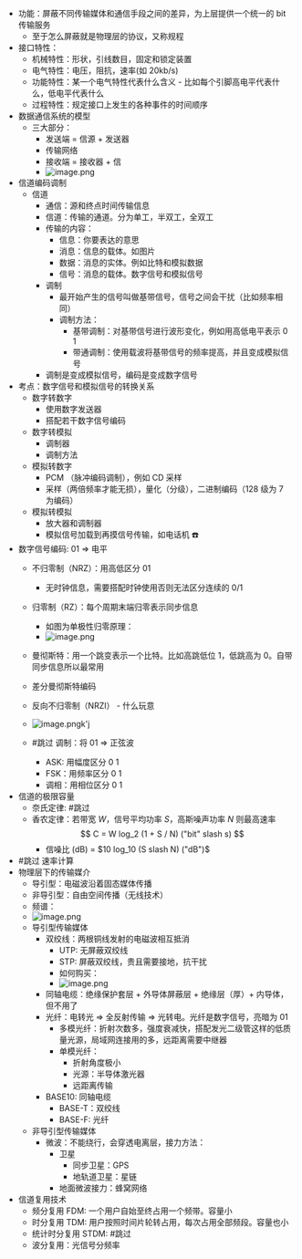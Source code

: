 - 功能：屏蔽不同传输媒体和通信手段之间的差异，为上层提供一个统一的 bit 传输服务
	- 至于怎么屏蔽就是物理层的协议，又称规程
- 接口特性：
	- 机械特性：形状，引线数目，固定和锁定装置
	- 电气特性：电压，阻抗，速率(如 20kb/s)
	- 功能特性：某一个电气特性代表什么含义 - 比如每个引脚高电平代表什么，低电平代表什么
	- 过程特性：规定接口上发生的各种事件的时间顺序
- 数据通信系统的模型
	- 三大部分：
		- 发送端 = 信源 + 发送器
		- 传输网络
		- 接收端 = 接收器 + 信
		- ![image.png](https://how-to-1258460161.cos.ap-shanghai.myqcloud.com/how-to/20240920143043.webp)
- 信道编码调制
	- 信道
		- 通信：源和终点时间传输信息
		- 信道：传输的通道。分为单工，半双工，全双工
		- 传输的内容：
			- 信息：你要表达的意思
			- 消息：信息的载体。如图片
			- 数据：消息的实体。例如比特和模拟数据
			- 信号：消息的载体。数字信号和模拟信号
		- 调制
			- 最开始产生的信号叫做基带信号，信号之间会干扰（比如频率相同）
			- 调制方法：
				- 基带调制：对基带信号进行波形变化，例如用高低电平表示 0 1
				- 带通调制：使用载波将基带信号的频率提高，并且变成模拟信号
		- 调制是变成模拟信号，编码是变成数字信号
- 考点：数字信号和模拟信号的转换关系
	- 数字转数字
		- 使用数字发送器
		- 搭配若干数字信号编码
	- 数字转模拟
		- 调制器
		- 调制方法
	- 模拟转数字
		- PCM （脉冲编码调制），例如 CD 采样
		- 采样（两倍频率才能无损），量化（分级），二进制编码（128 级为 7 为编码）
	- 模拟转模拟
		- 放大器和调制器
		- 模拟信号加载到再摸信号传输，如电话机 ☎️
- 数字信号编码: 01 => 电平
	- 不归零制（NRZ）：用高低区分 01
		- 无时钟信息，需要搭配时钟使用否则无法区分连续的 0/1
	- 归零制（RZ）：每个周期末端归零表示同步信息
		- 如图为单极性归零原理：
		- ![image.png](https://how-to-1258460161.cos.ap-shanghai.myqcloud.com/how-to/20240920144532.webp)
	- 曼彻斯特：用一个跳变表示一个比特。比如高跳低位 1，低跳高为 0。自带同步信息所以最常用
	- 差分曼彻斯特编码
	- 反向不归零制（NRZI） - 什么玩意
	- ![image.pngk'j](https://how-to-1258460161.cos.ap-shanghai.myqcloud.com/how-to/20240920150220.webp)

	- #跳过 调制：将 01 => 正弦波
		- ASK: 用幅度区分 0 1
		- FSK：用频率区分 0 1
		- 调相：用相位区分 0 1
- 信道的极限容量
	- 奈氏定律: #跳过
	- 香农定律：若带宽 $W$，信号平均功率 $S$，高斯噪声功率 $N$ 则最高速率 $$ C = W log_2 (1 + S / N) ("bit" slash s) $$
		- 信噪比 (dB) = $10 log_10 (S slash N) ("dB")$
- #跳过 速率计算
- 物理层下的传输媒介
	- 导引型：电磁波沿着固态媒体传播
	- 非导引型：自由空间传播（无线技术）
	- 频谱：
	- ![image.png](https://how-to-1258460161.cos.ap-shanghai.myqcloud.com/how-to/20240920152139.webp)
	- 导引型传输媒体
		- 双绞线：两根铜线发射的电磁波相互抵消
			- UTP:  无屏蔽双绞线
			- STP: 屏蔽双绞线，贵且需要接地，抗干扰
			- 如何购买：
			- ![image.png](https://how-to-1258460161.cos.ap-shanghai.myqcloud.com/how-to/20240920152632.webp)
		- 同轴电缆：绝缘保护套层 + 外导体屏蔽层 + 绝缘层（厚）+ 内导体，但不用了
		- 光纤：电转光 => 全反射传输 => 光转电。光纤是数字信号，亮暗为 01
			- 多模光纤：折射次数多，强度衰减快，搭配发光二级管这样的低质量光源，局域网连接用的多，远距离需要中继器
			- 单模光纤：
				- 折射角度极小
				- 光源：半导体激光器
				- 远距离传输
		- BASE10: 同轴电缆
			- BASE-T：双绞线
			- BASE-F: 光纤
	- 非导引型传输媒体
		- 微波：不能绕行，会穿透电离层，接力方法：
			- 卫星
				- 同步卫星：GPS
				- 地轨道卫星：星链
			- 地面微波接力：蜂窝网络
- 信道复用技术
	- 频分复用 FDM: 一个用户自始至终占用一个频带。容量小
	- 时分复用 TDM: 用户按照时间片轮转占用，每次占用全部频段。容量也小
	- 统计时分复用 STDM: #跳过
	- 波分复用：光信号分频率